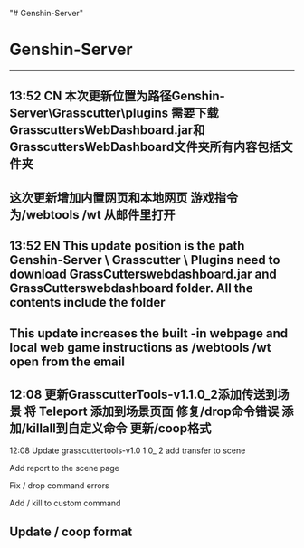 "# Genshin-Server" 
# Genshin-Server
-----------------------------------------------------------------------------------------------
13:52 CN
本次更新位置为路径Genshin-Server\Grasscutter\plugins 需要下载GrasscuttersWebDashboard.jar和GrasscuttersWebDashboard文件夹所有内容包括文件夹
-----------------------------------------------------------------------------------------------
这次更新增加内置网页和本地网页  游戏指令为/webtools /wt 从邮件里打开
-----------------------------------------------------------------------------------------------
13:52 EN
This update position is the path Genshin-Server \ Grasscutter \ Plugins need to download GrassCutterswebdashboard.jar and GrassCutterswebdashboard folder. All the contents include the folder
-----------------------------------------------------------------------------------------------
This update increases the built -in webpage and local web game instructions as /webtools /wt open from the email
-----------------------------------------------------------------------------------------------
12:08
更新GrasscutterTools-v1.1.0_2添加传送到场景 
将 Teleport 添加到场景页面
修复/drop命令错误
添加/killall到自定义命令
更新/coop格式
-----------------------------------------------------------------------------------------------
12:08
Update grasscuttertools-v1.0 1.0_ 2 add transfer to scene

Add report to the scene page

Fix / drop command errors

Add / kill to custom command

Update / coop format
-----------------------------------------------------------------------------------------------
